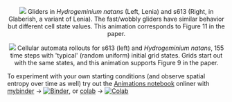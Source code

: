 <p align="center">
<img src="https://raw.githubusercontent.com/riveSunder/yuca/master/assets/supplemental_artifact_2_gliders.gif">
Gliders in <em>Hydrogeminium natans</em> (Left, Lenia) and s613 (Right, in Glaberish, a variant of Lenia). The fast/wobbly gliders have similar behavior but different cell state values. This animation corresponds to Figure 11 in the paper. 
</p>




<p align="center">
<img src="https://raw.githubusercontent.com/riveSunder/yuca/master/assets/glaberish/random_init_s613_gem.gif">
Cellular automata rollouts for s613 (left) and <em>Hydrogeminium natans</em>, 155 time steps with 'typical' (random uniform) initial grid states. Grids start out with the same states, and this animation supports Figure 9 in the paper.
 </p>
  
  To experiment with your own starting conditions (and observe spatial entropy over time as well) try out the [Animations notebook](https://github.com/riveSunder/yuca/blob/master/notebooks/glaberish_animations.ipynb) onliner with [mybinder](https://mybinder.org/v2/gh/rivesunder/yuca/master?labpath=notebooks%2Fglaberish_animations.ipynb) -> [![Binder](https://mybinder.org/badge_logo.svg)](https://mybinder.org/v2/gh/rivesunder/yuca/master?labpath=notebooks%2Fglaberish_animations.ipynb), or [colab](https://colab.research.google.com/github/rivesunder/yuca/blob/master/notebooks/glaberish_animations.ipynb) -> [![Colab](https://colab.research.google.com/assets/colab-badge.svg)](https://colab.research.google.com/github/rivesunder/yuca/blob/master/notebooks/glaberish_animations.ipynb) 


